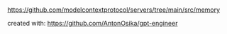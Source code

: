 #

https://github.com/modelcontextprotocol/servers/tree/main/src/memory

created with: https://github.com/AntonOsika/gpt-engineer